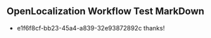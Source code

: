 ## OpenLocalization Workflow Test MarkDown
* e1f6f8cf-bb23-45a4-a839-32e93872892c thanks!

<!--HONumber=Jul16_HO3-->


